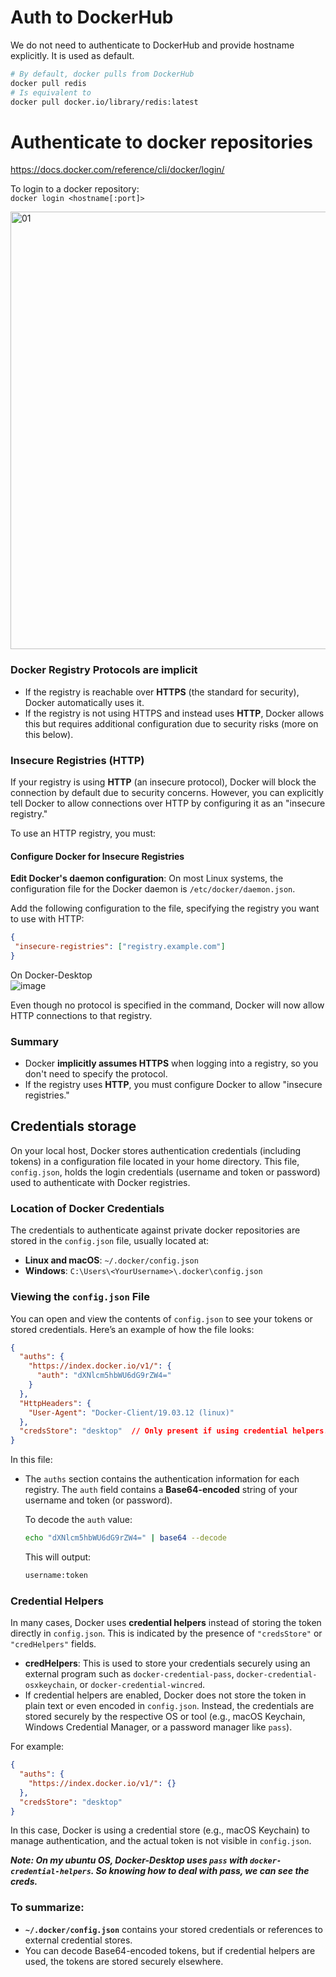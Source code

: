 # Auth to DockerHub

We do not need to authenticate to DockerHub and provide hostname explicitly. It is used as default.
```bash
# By default, docker pulls from DockerHub
docker pull redis
# Is equivalent to
docker pull docker.io/library/redis:latest
```

# Authenticate to docker repositories

https://docs.docker.com/reference/cli/docker/login/

To login to a docker repository:\
`docker login <hostname[:port]>`

<img width="700" alt="01" src="https://github.com/user-attachments/assets/3f49aa53-1463-438e-b457-841ddd34c8a0">

### Docker Registry Protocols are implicit

- If the registry is reachable over **HTTPS** (the standard for security), Docker automatically uses it.
- If the registry is not using HTTPS and instead uses **HTTP**, Docker allows this but requires additional configuration due to security risks (more on this below).

### **Insecure Registries (HTTP)**
If your registry is using **HTTP** (an insecure protocol), Docker will block the connection by default due to security concerns. However, you can explicitly tell Docker to allow connections over HTTP by configuring it as an "insecure registry."

To use an HTTP registry, you must:

#### **Configure Docker for Insecure Registries**

**Edit Docker's daemon configuration**:
On most Linux systems, the configuration file for the Docker daemon is `/etc/docker/daemon.json`.

Add the following configuration to the file, specifying the registry you want to use with HTTP:

```json
{
 "insecure-registries": ["registry.example.com"]
}
```
On Docker-Desktop\
![image](https://github.com/user-attachments/assets/8830c787-b5e5-4952-bf9e-10bd0c709e64)

Even though no protocol is specified in the command, Docker will now allow HTTP connections to that registry.

### Summary

- Docker **implicitly assumes HTTPS** when logging into a registry, so you don't need to specify the protocol.
- If the registry uses **HTTP**, you must configure Docker to allow "insecure registries."

## Credentials storage

On your local host, Docker stores authentication credentials (including tokens) in a configuration file located in your home directory. This file, `config.json`, holds the login credentials (username and token or password) used to authenticate with Docker registries.

### Location of Docker Credentials

The credentials to authenticate against private docker repositories are stored in the `config.json` file, usually located at:

- **Linux and macOS**: `~/.docker/config.json`
- **Windows**: `C:\Users\<YourUsername>\.docker\config.json`

### Viewing the `config.json` File

You can open and view the contents of `config.json` to see your tokens or stored credentials. Here’s an example of how the file looks:

```json
{
  "auths": {
    "https://index.docker.io/v1/": {
      "auth": "dXNlcm5hbWU6dG9rZW4="
    }
  },
  "HttpHeaders": {
    "User-Agent": "Docker-Client/19.03.12 (linux)"
  },
  "credsStore": "desktop"  // Only present if using credential helpers. Here desktop - means use of Docker-Desktop store
}
```

In this file:

- The `auths` section contains the authentication information for each registry. The `auth` field contains a **Base64-encoded** string of your username and token (or password).
  
  To decode the `auth` value:
  ```bash
  echo "dXNlcm5hbWU6dG9rZW4=" | base64 --decode
  ```
  This will output:
  ```bash
  username:token
  ```

### Credential Helpers

In many cases, Docker uses **credential helpers** instead of storing the token directly in `config.json`. This is indicated by the presence of `"credsStore"` or `"credHelpers"` fields.

- **credHelpers**: This is used to store your credentials securely using an external program such as `docker-credential-pass`, `docker-credential-osxkeychain`, or `docker-credential-wincred`.
- If credential helpers are enabled, Docker does not store the token in plain text or even encoded in `config.json`. Instead, the credentials are stored securely by the respective OS or tool (e.g., macOS Keychain, Windows Credential Manager, or a password manager like `pass`).

For example:
```json
{
  "auths": {
    "https://index.docker.io/v1/": {}
  },
  "credsStore": "desktop"
}
```

In this case, Docker is using a credential store (e.g., macOS Keychain) to manage authentication, and the actual token is not visible in `config.json`.

***Note: On my ubuntu OS, Docker-Desktop uses `pass` with `docker-credential-helpers`. So knowing how to deal with pass, we can see the creds.***

### To summarize:
- **`~/.docker/config.json`** contains your stored credentials or references to external credential stores.
- You can decode Base64-encoded tokens, but if credential helpers are used, the tokens are stored securely elsewhere.
